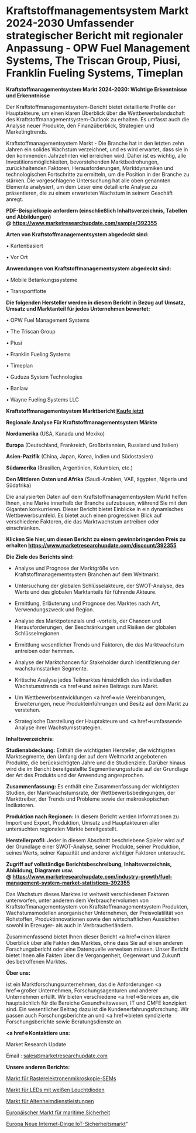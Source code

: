 # Kraftstoffmanagementsystem Markt 2024-2030 Umfassender strategischer Bericht mit regionaler Anpassung - OPW Fuel Management Systems, The Triscan Group, Piusi, Franklin Fueling Systems, Timeplan

<strong>Kraftstoffmanagementsystem Markt 2024-2030: Wichtige Erkenntnisse und Erkenntnisse</strong>

Der Kraftstoffmanagementsystem-Bericht bietet detaillierte Profile der Hauptakteure, um einen klaren Überblick über die Wettbewerbslandschaft des Kraftstoffmanagementsystem-Outlook zu erhalten. Es umfasst auch die Analyse neuer Produkte, den Finanzüberblick, Strategien und Marketingtrends.

Kraftstoffmanagementsystem Markt - Die Branche hat in den letzten zehn Jahren ein solides Wachstum verzeichnet, und es wird erwartet, dass sie in den kommenden Jahrzehnten viel erreichen wird. Daher ist es wichtig, alle Investitionsmöglichkeiten, bevorstehenden Marktbedrohungen, zurückhaltenden Faktoren, Herausforderungen, Marktdynamiken und technologischen Fortschritte zu ermitteln, um die Position in der Branche zu stärken. Die vorgeschlagene Untersuchung hat alle oben genannten Elemente analysiert, um dem Leser eine detaillierte Analyse zu präsentieren, die zu einem erwarteten Wachstum in seinem Geschäft anregt.

<strong><b>PDF-Beispielkopie anfordern (einschließlich Inhaltsverzeichnis, Tabellen und Abbildungen) @ </b></strong><strong><a href=https://www.marketresearchupdate.com/sample/392355><strong>https://www.marketresearchupdate.com/sample/392355</u></a></strong></strong>

<strong>Arten von Kraftstoffmanagementsystem abgedeckt sind:</strong>

• Kartenbasiert

• Vor Ort

<strong>Anwendungen von Kraftstoffmanagementsystem abgedeckt sind:</strong>

• Mobile Betankungssysteme

• Transportflotte

<strong>Die folgenden Hersteller werden in diesem Bericht in Bezug auf Umsatz, Umsatz und Marktanteil für jedes Unternehmen bewertet:</strong>

• OPW Fuel Management Systems

• The Triscan Group

• Piusi

• Franklin Fueling Systems

• Timeplan

• Guduza System Technologies

• Banlaw

• Wayne Fueling Systems LLC

<strong>Kraftstoffmanagementsystem Marktbericht <a href=https://www.marketresearchupdate.com/buynow/392355>Kaufe jetzt</a></strong>

<strong>Regionale Analyse Für Kraftstoffmanagementsystem Märkte</strong>

<strong>Nordamerika</strong> (USA, Kanada und Mexiko)

<strong>Europa</strong> (Deutschland, Frankreich, Großbritannien, Russland und Italien)

<strong>Asien-Pazifik</strong> (China, Japan, Korea, Indien und Südostasien)

<strong>Südamerika</strong> (Brasilien, Argentinien, Kolumbien, etc.)

<strong>Den Mittleren</strong> <strong>Osten und Afrika</strong> (Saudi-Arabien, VAE, ägypten, Nigeria und Südafrika)

Die analysierten Daten auf dem Kraftstoffmanagementsystem Markt helfen Ihnen, eine Marke innerhalb der Branche aufzubauen, während Sie mit den Giganten konkurrieren. Dieser Bericht bietet Einblicke in ein dynamisches Wettbewerbsumfeld. Es bietet auch einen progressiven Blick auf verschiedene Faktoren, die das Marktwachstum antreiben oder einschränken.

<strong>Klicken Sie hier, um diesen Bericht zu einem gewinnbringenden Preis zu erhalten
</strong><strong><a href=https://www.marketresearchupdate.com/discount/392355>https://www.marketresearchupdate.com/discount/392355</b></u></strong></a>

<strong>Die Ziele des Berichts sind:</strong>

- Analyse und Prognose der Marktgröße von Kraftstoffmanagementsystem Branchen auf dem Weltmarkt.

- Untersuchung der globalen Schlüsselakteure, der SWOT-Analyse, des Werts und des globalen Marktanteils für führende Akteure.

- Ermittlung, Erläuterung und Prognose des Marktes nach Art, Verwendungszweck und Region.

- Analyse des Marktpotenzials und -vorteils, der Chancen und Herausforderungen, der Beschränkungen und Risiken der globalen Schlüsselregionen.

- Ermittlung wesentlicher Trends und Faktoren, die das Marktwachstum antreiben oder hemmen.

- Analyse der Marktchancen für Stakeholder durch Identifizierung der wachstumsstarken Segmente.

- Kritische Analyse jedes Teilmarktes hinsichtlich des individuellen Wachstumstrends <a href=>und</a> seines Beitrags zum Markt.

- Um Wettbewerbsentwicklungen <a href=>wie</a> Vereinbarungen, Erweiterungen, neue Produkteinführungen und Besitz auf dem Markt zu verstehen.

- Strategische Darstellung der Hauptakteure und <a href=>umfas</a>sende Analyse ihrer Wachstumsstrategien.

<strong>Inhaltsverzeichnis:</strong>

<strong>Studienabdeckung:</strong> Enthält die wichtigsten Hersteller, die wichtigsten Marktsegmente, den Umfang der auf dem Weltmarkt angebotenen Produkte, die berücksichtigten Jahre und die Studienziele. Darüber hinaus wird die im Bericht bereitgestellte Segmentierungsstudie auf der Grundlage der Art des Produkts und der Anwendung angesprochen.

<strong>Zusammenfassung:</strong> Es enthält eine Zusammenfassung der wichtigsten Studien, der Marktwachstumsrate, der Wettbewerbsbedingungen, der Markttreiber, der Trends und Probleme sowie der makroskopischen Indikatoren.

<strong>Produktion nach Regionen:</strong> In diesem Bericht werden Informationen zu Import und Export, Produktion, Umsatz und Hauptakteuren aller untersuchten regionalen Märkte bereitgestellt.

<strong>Herstellerprofil:</strong> Jeder in diesem Abschnitt beschriebene Spieler wird auf der Grundlage einer SWOT-Analyse, seiner Produkte, seiner Produktion, seines Werts, seiner Kapazität und anderer wichtiger Faktoren untersucht.

<strong><b>Zugriff auf vollständige Berichtsbeschreibung, Inhaltsverzeichnis, Abbildung, Diagramm usw. @ </b></strong><strong><a href=https://www.marketresearchupdate.com/industry-growth/fuel-management-system-market-statistices-392355>https://www.marketresearchupdate.com/industry-growth/fuel-management-system-market-statistices-392355</a></strong>

Das Wachstum dieses Marktes ist weltweit verschiedenen Faktoren unterworfen, unter anderem dem Verbrauchervolumen von Kraftstoffmanagementsystem von Kraftstoffmanagementsystem Produkten, Wachstumsmodellen anorganischer Unternehmen, der Preisvolatilität von Rohstoffen, Produktinnovationen sowie den wirtschaftlichen Aussichten sowohl in Erzeuger- als auch in Verbraucherländern.

Zusammenfassend bietet Ihnen dieser Bericht <a href=>einen</a> klaren Überblick über alle Fakten des Marktes, ohne dass Sie auf einen anderen Forschungsbericht oder eine Datenquelle verweisen müssen. Unser Bericht bietet Ihnen alle Fakten über die Vergangenheit, Gegenwart und Zukunft des betroffenen Marktes.

<strong>Über uns:</strong>

 ist ein Marktforschungsunternehmen, das die Anforderungen <a href=>großer</a> Unternehmen, Forschungsagenturen und anderer Unternehmen erfüllt. Wir bieten verschiedene <a href=>Services</a> an, die hauptsächlich für die Bereiche Gesundheitswesen, IT und CMFE konzipiert sind. Ein wesentlicher Beitrag dazu ist die Kundenerfahrungsforschung. Wir passen auch Forschungsberichte an und <a href=>bieten</a> syndizierte Forschungsberichte sowie Beratungsdienste an.

<strong><a href=>Kontaktiere uns:</a></strong>

Market Research Update

Email : sales@marketresearchupdate.com

<strong>Unsere anderen Berichte:</strong>

<a href=https://www.linkedin.com/pulse/scanning-electron-microscopy-sem-market-latest>Markt für Rasterelektronenmikroskopie-SEMs</a>

<a href=https://www.linkedin.com/pulse/white-light-emitting-diodes-leds-market-outlooks>Markt für LEDs mit weißen Leuchtdioden</a>

<a href=https://www.linkedin.com/pulse/retirement-home-services-market-report-2023-top-company>Markt für Altenheimdienstleistungen</a>

<a href=https://www.linkedin.com/pulse/europe-maritime-safety-market-2023-2030-growth>Europäischer Markt für maritime Sicherheit</a>

<a href=https://www.linkedin.com/pulse/europe-new-internet-things-iot-security-market-demand-dnztf/>Europa Neue Internet-Dinge IoT-Sicherheitsmarkt</a>"
